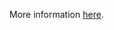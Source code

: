 More information [here](https://docs.prismacloud.io/en/enterprise-edition/policy-reference/aws-policies/aws-logging-policies/logging-16).

